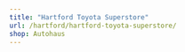 ```yaml
---
title: "Hartford Toyota Superstore"
url: /hartford/hartford-toyota-superstore/
shop: Autohaus
---
```

